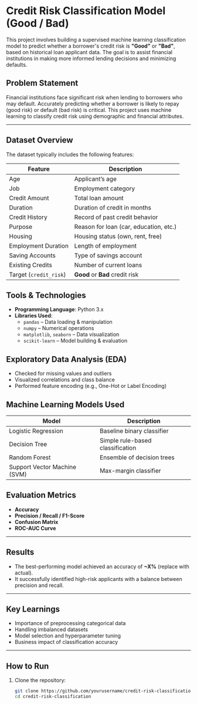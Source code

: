 #  Credit Risk Classification Model (Good / Bad)

This project involves building a supervised machine learning classification model to predict whether a borrower's credit risk is **"Good"** or **"Bad"**, based on historical loan applicant data. The goal is to assist financial institutions in making more informed lending decisions and minimizing defaults.



##  Problem Statement

Financial institutions face significant risk when lending to borrowers who may default. Accurately predicting whether a borrower is likely to repay (good risk) or default (bad risk) is critical. This project uses machine learning to classify credit risk using demographic and financial attributes.

---

## Dataset Overview

The dataset typically includes the following features:

| Feature             | Description                              |
|---------------------|------------------------------------------|
| Age                 | Applicant’s age                          |
| Job                 | Employment category                      |
| Credit Amount       | Total loan amount                        |
| Duration            | Duration of credit in months             |
| Credit History      | Record of past credit behavior           |
| Purpose             | Reason for loan (car, education, etc.)   |
| Housing             | Housing status (own, rent, free)         |
| Employment Duration | Length of employment                     |
| Saving Accounts     | Type of savings account                  |
| Existing Credits    | Number of current loans                  |
| Target (`credit_risk`) | **Good** or **Bad** credit risk       |


##  Tools & Technologies

- **Programming Language**: Python 3.x
- **Libraries Used**:
  - `pandas` – Data loading & manipulation
  - `numpy` – Numerical operations
  - `matplotlib`, `seaborn` – Data visualization
  - `scikit-learn` – Model building & evaluation

##  Exploratory Data Analysis (EDA)

- Checked for missing values and outliers
- Visualized correlations and class balance
- Performed feature encoding (e.g., One-Hot or Label Encoding)


##  Machine Learning Models Used

| Model                 | Description                              |
|----------------------|------------------------------------------|
| Logistic Regression   | Baseline binary classifier               |
| Decision Tree         | Simple rule-based classification         |
| Random Forest         | Ensemble of decision trees               |
| Support Vector Machine (SVM) | Max-margin classifier            |


##  Evaluation Metrics

- **Accuracy**
- **Precision / Recall / F1-Score**
- **Confusion Matrix**
- **ROC-AUC Curve**

---

##  Results

- The best-performing model achieved an accuracy of **~X%** (replace with actual).
- It successfully identified high-risk applicants with a balance between precision and recall.

---

##  Key Learnings

- Importance of preprocessing categorical data
- Handling imbalanced datasets
- Model selection and hyperparameter tuning
- Business impact of classification accuracy

---

##  How to Run

1. Clone the repository:
   ```bash
   git clone https://github.com/yourusername/credit-risk-classification.git
   cd credit-risk-classification
